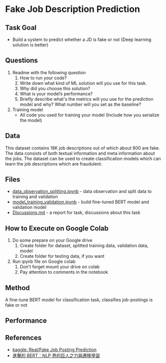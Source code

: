 # Fake Job Description Prediction

## Task Goal
* Build a system to predict whether a JD is fake or not (Deep learning solution is better)

## Questions
1. Readme with the following question
    1. How to run your code?
    2. Write down what kind of ML solution will you use for this task.
    3. Why did you choose this solution?
    4. What is your model’s performance?
    5. Briefly describe what's the metrics will you use for the prediction model and why? What number will you set as the baseline?
2. Training model
    - All code you used for training your model (Include how you serialize the model)

## Data
This dataset contains 18K job descriptions out of which about 800 are fake. The data consists of both textual information and meta information about the jobs. The dataset can be used to create classification models which can learn the job descriptions which are fraudulent.

## Files
* [data_observation_splitting.ipynb](data_observation_splitting.ipynb) - data observation and split data to training and validation
* [model_training_validation.ipynb](model_training_validation.ipynb) - build fine-tuned BERT model and validation model
* [Discussions.md](Discussions.md) - a report for task, discussions about this task

## How to Execute on Google Colab
1. Do some prepare on your Google drive
    1. Create folder for dataset, splitted training data, validation data, model
    2. Create folder for testing data, if you want
2. Run ipynb file on Google colab
    1. Don't forget mount your drive on colab
    2. Pay attention to comments in the notebook

## Method
A fine-tune BERT model for classification task, classifies job-postings is fake or not

## Performance

## References
* [kaggle: Real/Fake Job Posting Prediction](https://www.kaggle.com/datasets/shivamb/real-or-fake-fake-jobposting-prediction)
* [進擊的 BERT：NLP 界的巨人之力與遷移學習](https://leemeng.tw/attack_on_bert_transfer_learning_in_nlp.html)
